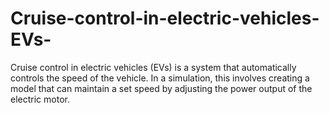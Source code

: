# Cruise-control-in-electric-vehicles-EVs-
Cruise control in electric vehicles (EVs) is a system that automatically controls the speed of the vehicle. In a simulation, this involves creating a model that can maintain a set speed by adjusting the power output of the electric motor. 
